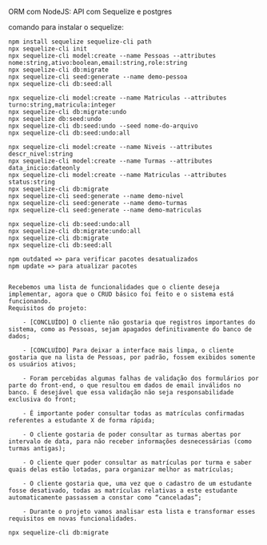 ORM com NodeJS: API com Sequelize e postgres

comando para instalar o sequelize: 

    npm install sequelize sequelize-cli path
    npx sequelize-cli init
    npx sequelize-cli model:create --name Pessoas --attributes nome:string,ativo:boolean,email:string,role:string
    npx sequelize-cli db:migrate
    npx sequelize-cli seed:generate --name demo-pessoa
    npx sequelize-cli db:seed:all

    npx sequelize-cli model:create --name Matriculas --attributes turno:string,matricula:integer
    npx sequelize-cli db:migrate:undo
    npx sequelize db:seed:undo
    npx sequelize-cli db:seed:undo --seed nome-do-arquivo
    npx sequelize-cli db:seed:undo:all

    npx sequelize-cli model:create --name Niveis --attributes descr_nivel:string
    npx sequelize-cli model:create --name Turmas --attributes data_inicio:dateonly
    npx sequelize-cli model:create --name Matriculas --attributes status:string
    npx sequelize-cli db:migrate
    npx sequelize-cli seed:generate --name demo-nivel
    npx sequelize-cli seed:generate --name demo-turmas
    npx sequelize-cli seed:generate --name demo-matriculas

    npx sequelize-cli db:seed:undo:all
    npx sequelize-cli db:migrate:undo:all
    npx sequelize-cli db:migrate
    npx sequelize-cli db:seed:all

    npm outdated => para verificar pacotes desatualizados
    npm update => para atualizar pacotes


    Recebemos uma lista de funcionalidades que o cliente deseja implementar, agora que o CRUD básico foi feito e o sistema está funcionando.
    Requisitos do projeto:

        - [CONCLUÍDO] O cliente não gostaria que registros importantes do sistema, como as Pessoas, sejam apagados definitivamente do banco de dados;

        - [CONCLUÍDO] Para deixar a interface mais limpa, o cliente gostaria que na lista de Pessoas, por padrão, fossem exibidos somente os usuários ativos;

        - Foram percebidas algumas falhas de validação dos formulários por parte do front-end, o que resultou em dados de email inválidos no banco. É desejável que essa validação não seja responsabilidade exclusiva do front;

        - É importante poder consultar todas as matrículas confirmadas referentes a estudante X de forma rápida;

        - O cliente gostaria de poder consultar as turmas abertas por intervalo de data, para não receber informações desnecessárias (como turmas antigas);

        - O cliente quer poder consultar as matrículas por turma e saber quais delas estão lotadas, para organizar melhor as matrículas;

        - O cliente gostaria que, uma vez que o cadastro de um estudante fosse desativado, todas as matrículas relativas a este estudante automaticamente passassem a constar como “canceladas”;

        - Durante o projeto vamos analisar esta lista e transformar esses requisitos em novas funcionalidades.

    npx sequelize-cli db:migrate
